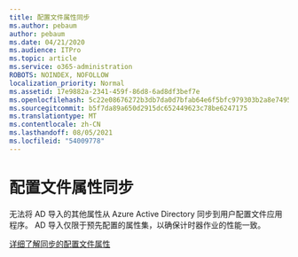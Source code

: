 ```yaml
---
title: 配置文件属性同步
ms.author: pebaum
author: pebaum
ms.date: 04/21/2020
ms.audience: ITPro
ms.topic: article
ms.service: o365-administration
ROBOTS: NOINDEX, NOFOLLOW
localization_priority: Normal
ms.assetid: 17e9882a-2341-459f-86d8-6ad8df3bef7e
ms.openlocfilehash: 5c22e08676272b3db7da0d7bfab64e6f5bfc979303b2a8e74958cd24c7007443
ms.sourcegitcommit: b5f7da89a650d2915dc652449623c78be6247175
ms.translationtype: MT
ms.contentlocale: zh-CN
ms.lasthandoff: 08/05/2021
ms.locfileid: "54009778"
---
```

# <a name="profile-property-synchronization"></a>配置文件属性同步

无法将 AD 导入的其他属性从 Azure Active Directory 同步到用户配置文件应用程序。 AD 导入仅限于预先配置的属性集，以确保计时器作业的性能一致。
  
[详细了解同步的配置文件属性](https://go.microsoft.com/fwlink/?linkid=875671)
  


